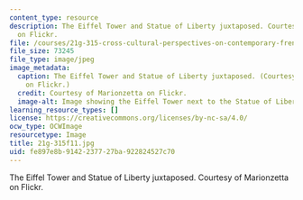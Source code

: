 ```yaml
---
content_type: resource
description: The Eiffel Tower and Statue of Liberty juxtaposed. Courtesy of Marionzetta
  on Flickr.
file: /courses/21g-315-cross-cultural-perspectives-on-contemporary-french-society-fall-2011/fe897e8b9142237727ba922824527c70_21g-315f11.jpg
file_size: 73245
file_type: image/jpeg
image_metadata:
  caption: The Eiffel Tower and Statue of Liberty juxtaposed. (Courtesy of [Marionzetta](http://www.flickr.com/photos/marionzetta/2954326462/)
    on Flickr.)
  credit: Courtesy of Marionzetta on Flickr.
  image-alt: Image showing the Eiffel Tower next to the Statue of Liberty.
learning_resource_types: []
license: https://creativecommons.org/licenses/by-nc-sa/4.0/
ocw_type: OCWImage
resourcetype: Image
title: 21g-315f11.jpg
uid: fe897e8b-9142-2377-27ba-922824527c70
---
```

The Eiffel Tower and Statue of Liberty juxtaposed. Courtesy of Marionzetta on Flickr.